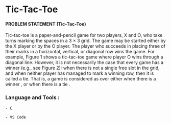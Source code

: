 # Tic-Tac-Toe
#### PROBLEM STATEMENT (Tic-Tac-Toe)

Tic-tac-toe is a paper-and-pencil game for two players, X and O, who take turns marking the spaces in a 3 × 3 grid. The game may be started either by the X player or by the O player. The player who
succeeds in placing three of their marks in a horizontal, vertical, or diagonal row wins the game. For example, Figure 1 shows a tic-tac-toe game where player O wins through a diagonal line. However,
it is not necessarily the case that every game has a winner (e.g., see Figure 2): when there is not a single free slot in the grid, and when neither player has managed to mark a winning row, then it is
called a tie. That is, a game is considered as over either when there is a winner , or when there is a tie .

### Language and Tools : 
	
	- C
	
	- VS Code
	
